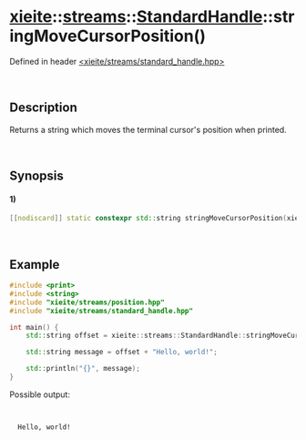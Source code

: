 # [xieite](../../../../../xieite.md)\:\:[streams](../../../../../streams.md)\:\:[StandardHandle](../../../standard_handle.md)\:\:stringMoveCursorPosition\(\)
Defined in header [<xieite/streams/standard_handle.hpp>](../../../../../../include/xieite/streams/standard_handle.hpp)

&nbsp;

## Description
Returns a string which moves the terminal cursor's position when printed.

&nbsp;

## Synopsis
#### 1)
```cpp
[[nodiscard]] static constexpr std::string stringMoveCursorPosition(xieite::streams::Position difference) noexcept;
```

&nbsp;

## Example
```cpp
#include <print>
#include <string>
#include "xieite/streams/position.hpp"
#include "xieite/streams/standard_handle.hpp"

int main() {
    std::string offset = xieite::streams::StandardHandle::stringMoveCursorPosition(xieite::streams::Position(2, 3));

    std::string message = offset + "Hello, world!";

    std::println("{}", message);
}
```
Possible output:
```


  Hello, world!
```
